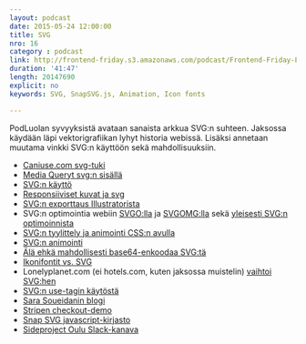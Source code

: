```yaml
---
layout: podcast
date: 2015-05-24 12:00:00
title: SVG
nro: 16
category : podcast
link: http://frontend-friday.s3.amazonaws.com/podcast/Frontend-Friday-Episode-16.mp3
duration: '41:47'
length: 20147690
explicit: no
keywords: SVG, SnapSVG.js, Animation, Icon fonts

---
```


PodLuolan syvyyksistä avataan sanaista arkkua SVG:n suhteen. Jaksossa käydään läpi vektorigrafiikan lyhyt historia webissä. Lisäksi annetaan muutama vinkki SVG:n käyttöön sekä mahdollisuuksiin.

* [Caniuse.com svg-tuki](http://caniuse.com/#search=svg)
* [Media Queryt svg:n sisällä](http://www.smashingmagazine.com/2014/03/05/rethinking-responsive-svg/)
* [SVG:n käyttö](https://css-tricks.com/using-svg/)
* [Responsiiviset kuvat ja svg](http://alistapart.com/article/responsive-images-in-practice)
* [SVG:n exporttaus Illustratorista](http://www.adobe.com/inspire/2013/09/exporting-svg-illustrator.html)
* SVG:n optimointia webiin [SVGO:lla](https://github.com/svg/svgo) ja [SVGOMG:lla](https://jakearchibald.github.io/svgomg/) sekä [yleisesti SVG:n optimoinnista](http://calendar.perfplanet.com/2014/tips-for-optimising-svg-delivery-for-the-web/)
* [SVG:n tyylittely ja animointi CSS:n avulla](http://www.smashingmagazine.com/2014/11/03/styling-and-animating-svgs-with-css/)
* [SVG:n animointi](http://sarasoueidan.com/blog/svg-transformations/)
* [Älä ehkä mahdollisesti base64-enkoodaa SVG:tä](https://css-tricks.com/probably-dont-base64-svg/)
* [Ikonifontit vs. SVG](http://blog.nparashuram.com/2015/05/icons-font-inline-svg-or-background-svgs.html)
* Lonelyplanet.com (ei hotels.com, kuten jaksossa muistelin) [vaihtoi SVG:hen](http://ianfeather.co.uk/ten-reasons-we-switched-from-an-icon-font-to-svg/) 
* [SVG:n use-tagin käytöstä](https://css-tricks.com/svg-use-external-source/)
* [Sara Soueidanin blogi](http://sarasoueidan.com/articles/index.html)
* [Stripen checkout-demo](https://stripe.com/docs/tutorials/checkout)
* [Snap SVG javascript-kirjasto](http://snapsvg.io/)
* [Sideproject Oulu Slack-kanava](http://www.sideprojectoulu.org/)